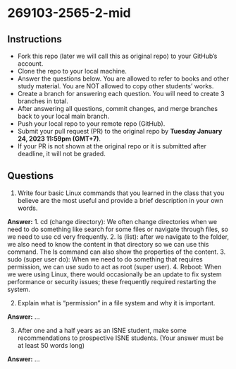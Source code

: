 # 269103-2565-2-mid

## Instructions

- Fork this repo (later we will call this as original repo) to your GitHub’s account. 
- Clone the repo to your local machine.
- Answer the questions below. You are allowed to refer to books and other study material. You are NOT allowed to copy other students’ works. 
- Create a branch for answering each question. You will need to create 3 branches in total.
- After answering all questions, commit changes, and merge branches back to your local main branch.
- Push your local repo to your remote repo (GitHub).
- Submit your pull request (PR) to the original repo by **Tuesday January 24, 2023 11:59pm (GMT+7)**.
- If your PR is not shown at the original repo or it is submitted after deadline, it will not be graded.

## Questions

1. Write four basic Linux commands that you learned in the class that you believe are the most useful and provide a brief description in your own words. 

**Answer:** 1. cd (change directory): We often change directories when we need to do something like search for some files or navigate through files, so we need to use cd very frequently.
2. ls (list): after we navigate to the folder, we also need to know the content in that directory so we can use this command. The ls command can also show the properties of the content.
3. sudo (super user do): When we need to do something that requires permission, we can use sudo to act as root (super user).
4. Reboot: When we were using Linux, there would occasionally be an update to fix system performance or security issues; these frequently required restarting the system.


2. Explain what is “permission” in a file system and why it is important.

**Answer:** ...

3. After one and a half years as an ISNE student, make some recommendations to prospective ISNE students. (Your answer must be at least 50 words long)

**Answer:** ...
